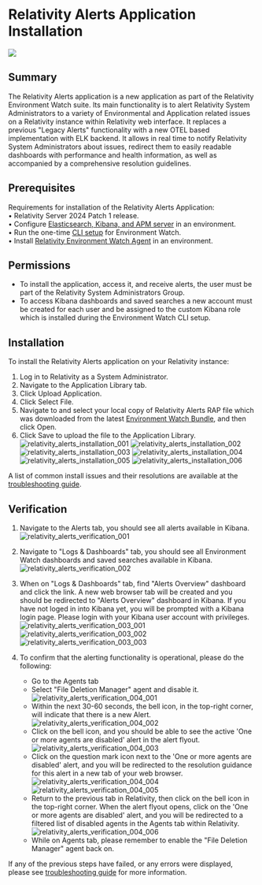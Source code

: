 # Relativity Alerts Application Installation

![](../resources/relativity_alerts_installation_step.png)

## Summary
The Relativity Alerts application is a new application as part of the Relativity Environment Watch suite. Its main functionality is to alert Relativity System Administrators to a variety of Environmental and Application related issues on a Relativity instance within Relativity web interface. It replaces a previous "Legacy Alerts" functionality with a new OTEL based implementation with ELK backend. It allows in real time to notify Relativity System Administrators about issues, redirect them to easily readable dashboards with performance and health information, as well as accompanied by a comprehensive resolution guidelines.

## Prerequisites
Requirements for installation of the Relativity Alerts Application:  
• Relativity Server 2024 Patch 1 release.  
• Configure [Elasticsearch, Kibana, and APM server](elasticsearch_setup.md) in an environment.  
• Run the one-time [CLI setup](relativity_server_cli_setup.md) for Environment Watch.  
• Install [Relativity Environment Watch Agent](environment_watch_installer.md) in an environment.

## Permissions
* To install the application, access it, and receive alerts, the user must be part of the Relativity System Administrators Group.
* To access Kibana dashboards and saved searches a new account must be created for each user and be assigned to the custom Kibana role which is installed during the Environment Watch CLI setup.

## Installation
To install the Relativity Alerts application on your Relativity instance:
1. Log in to Relativity as a System Administrator.
2. Navigate to the Application Library tab.
3. Click Upload Application.
4. Click Select File.
5. Navigate to and select your local copy of Relativity Alerts RAP file which was downloaded from the latest [Environment Watch Bundle](https://github.com/relativitydev/server-bundle-release/releases), and then click Open.
6. Click Save to upload the file to the Application Library.
![relativity_alerts_installation_001](../resources/relativity_alerts_installation_001.png)
![relativity_alerts_installation_002](../resources/relativity_alerts_installation_002.png)
![relativity_alerts_installation_003](../resources/relativity_alerts_installation_003.png)
![relativity_alerts_installation_004](../resources/relativity_alerts_installation_004.png)
![relativity_alerts_installation_005](../resources/relativity_alerts_installation_005.png)
![relativity_alerts_installation_006](../resources/relativity_alerts_installation_006.png)

A list of common install issues and their resolutions are available at the [troubleshooting guide](relativity_alerts_troubleshooting.md).

## Verification
1. Navigate to the Alerts tab, you should see all alerts available in Kibana.
    ![relativity_alerts_verification_001](../resources/relativity_alerts_verification_001.png)

2. Navigate to "Logs & Dashboards" tab, you should see all Environment Watch dashboards and saved searches available in Kibana.
    ![relativity_alerts_verification_002](../resources/relativity_alerts_verification_002.png)

3. When on "Logs & Dashboards" tab, find "Alerts Overview" dashboard and click the link. A new web browser tab will be created and you should be redirected to "Alerts Overview" dashboard in Kibana. If you have not loged in into Kibana yet, you will be prompted with a Kibana login page. Please login with your Kibana user account with privileges.
    ![relativity_alerts_verification_003_001](../resources/relativity_alerts_verification_003_001.png)
    ![relativity_alerts_verification_003_002](../resources/relativity_alerts_verification_003_002.png)
    ![relativity_alerts_verification_003_003](../resources/relativity_alerts_verification_003_003.png)

4. To confirm that the alerting functionality is operational, please do the following:
    - Go to the Agents tab
    - Select "File Deletion Manager" agent and disable it.
    ![relativity_alerts_verification_004_001](../resources/relativity_alerts_verification_004_001.png)
    -  Within the next 30-60 seconds, the bell icon, in the top-right corner, will indicate that there is a new Alert.
    ![relativity_alerts_verification_004_002](../resources/relativity_alerts_verification_004_002.png)
    - Click on the bell icon, and you should be able to see the active 'One or more agents are disabled' alert in the alert flyout.
    ![relativity_alerts_verification_004_003](../resources/relativity_alerts_verification_004_003.png)
    - Click on the question mark icon next to the 'One or more agents are disabled' alert, and you will be redirected to the resolution guidance for this alert in a new tab of your web browser.
    ![relativity_alerts_verification_004_004](../resources/relativity_alerts_verification_004_004.png)
    ![relativity_alerts_verification_004_005](../resources/relativity_alerts_verification_004_005.png)
    - Return to the previous tab in Relativity, then click on the bell icon in the top-right corner. When the alert flyout opens, click on the 'One or more agents are disabled' alert, and you will be redirected to a filtered list of disabled agents in the Agents tab within Relativity.
    ![relativity_alerts_verification_004_006](../resources/relativity_alerts_verification_004_006.png)
    - While on Agents tab, please remember to enable the "File Deletion Manager" agent back on.

If any of the previous steps have failed, or any errors were displayed, please see [troubleshooting guide](relativity_alerts_troubleshooting.md) for more information.